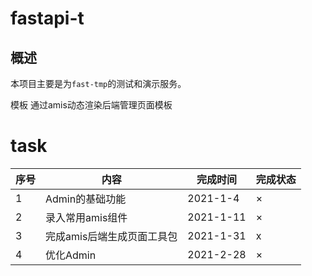 # fastapi-t

## 概述
本项目主要是为```fast-tmp```的测试和演示服务。

模板
通过amis动态渲染后端管理页面模板
# task
|序号|内容|完成时间|完成状态|
---|---|---|---
1|Admin的基础功能|2021-1-4|×
2|录入常用amis组件|2021-1-11|×
3|完成amis后端生成页面工具包|2021-1-31|x
4|优化Admin|2021-2-28|×
